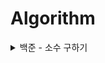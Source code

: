 # Algorithm

<details>

 <summary> 백준 - 소수 구하기 </summary>
  * [1929 - 2025.09.09](1929_s3_20250909.py)
  
    생각의 흐름은 다음과 같음.
    
    1. a 부터 b 까지의 범위니 for 문 하나 필요, a부터 i까지 탐색하며 소수를 찾아야 하니 for 문 하나 더 필요
    > 시간초과
      
    2. 소수가 아닐 때는 바로 break 하여 탈출하기
    > 시간초과
      
    2. 2번째 for문에서 루트 i만큼만 탐색하면 됨
    > 틀림: a=1,2 일때의 예외처리
      
    3. a=1,2 일때 조건문으로 바로 2가 출력되도록하여 예외처리 해결
    > 틀림: b=1 일때의 예외 조건을 생각하지 못함
      
    4. b!=1 일때만 반복문 실행되도록 수정
    > 정답

</details>
